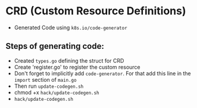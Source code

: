 # CRD (Custom Resource Definitions)
- Generated Code using `k8s.io/code-generator`
## Steps of generating code:
- Created `types.go` defining the struct for CRD
- Create 'register.go' to register the custom resource
- Don't forget to implicitly add ``code-generator``. For that add this line in the ``import`` section of ``main.go``
- Then run `update-codegen.sh`
- chmod +x `hack/update-codegen.sh`
- `hack/update-codegen.sh`
